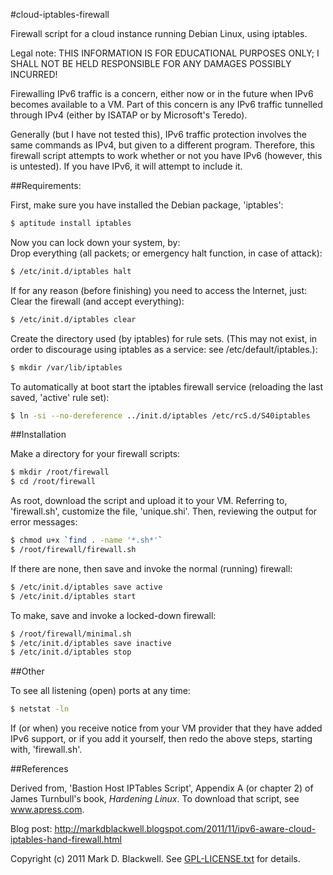 #cloud-iptables-firewall

Firewall script for a cloud instance running Debian Linux, using iptables.

Legal note: THIS INFORMATION IS FOR EDUCATIONAL PURPOSES ONLY; I SHALL NOT BE HELD RESPONSIBLE FOR ANY DAMAGES POSSIBLY INCURRED!

Firewalling IPv6 traffic is a concern, either now or in the future when IPv6 becomes available to a VM. Part of this concern is any IPv6 traffic tunnelled through IPv4 (either by ISATAP or by Microsoft's Teredo).

Generally (but I have not tested this), IPv6 traffic protection involves the same commands as IPv4, but given to a different program. Therefore, this firewall script attempts to work whether or not you have IPv6 (however, this is untested). If you have IPv6, it will attempt to include it.

##Requirements:

First, make sure you have installed the Debian package, 'iptables':

```bash
$ aptitude install iptables
```

Now you can lock down your system, by:<br />
Drop everything (all packets; or emergency halt function, in case of attack):

```bash
$ /etc/init.d/iptables halt
```

If for any reason (before finishing) you need to access the Internet, just:<br />
Clear the firewall (and accept everything):

```bash
$ /etc/init.d/iptables clear
```

Create the directory used (by iptables) for rule sets. (This may not exist, in order to discourage using iptables as a service: see /etc/default/iptables.):

```bash
$ mkdir /var/lib/iptables
```

To automatically at boot start the iptables firewall service (reloading the last saved, 'active' rule set):

```bash
$ ln -si --no-dereference ../init.d/iptables /etc/rcS.d/S40iptables
```

##Installation

Make a directory for your firewall scripts:

```bash
$ mkdir /root/firewall
$ cd /root/firewall
```

As root, download the script and upload it to your VM. Referring to, 'firewall.sh', customize the file, 'unique.shi'. Then, reviewing the output for error messages:

```bash
$ chmod u+x `find . -name '*.sh*'`
$ /root/firewall/firewall.sh
```

If there are none, then save and invoke the normal (running) firewall:

```bash
$ /etc/init.d/iptables save active
$ /etc/init.d/iptables start
```

To make, save and invoke a locked-down firewall:

```bash
$ /root/firewall/minimal.sh
$ /etc/init.d/iptables save inactive
$ /etc/init.d/iptables stop
```

##Other

To see all listening (open) ports at any time:

```bash
$ netstat -ln
```

If (or when) you receive notice from your VM provider that they have added IPv6 support, or if you add it yourself, then redo the above steps, starting with, 'firewall.sh'.

##References

Derived from, 'Bastion Host IPTables Script', Appendix A (or chapter 2) of James Turnbull's book, _Hardening Linux_.
To download that script, see www.apress.com.

Blog post: http://markdblackwell.blogspot.com/2011/11/ipv6-aware-cloud-iptables-hand-firewall.html

Copyright (c) 2011 Mark D. Blackwell. See [GPL-LICENSE.txt](GPL-LICENSE.txt) for details.
